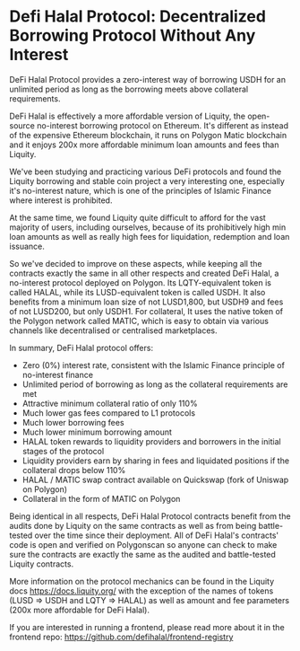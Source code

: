 # Defi Halal Protocol: Decentralized Borrowing Protocol Without Any Interest

DeFi Halal Protocol provides a zero-interest way of borrowing USDH for an unlimited period as long as the borrowing meets above collateral requirements. 

DeFi Halal is effectively a more affordable version of Liquity, the open-source no-interest borrowing protocol on Ethereum. It's different as instead of the expensive Ethereum blockchain, it runs on Polygon Matic blockchain and it enjoys 200x more affordable minimum loan amounts and fees than Liquity. 

We've been studying and practicing various DeFi protocols and found the Liquity borrowing and stable coin project a very interesting one, especially it's no-interest nature, which is one of the principles of Islamic Finance where interest is prohibited.

At the same time, we found Liquity quite difficult to afford for the vast majority of users, including ourselves, because of its prohibitively high min loan amounts as well as really high fees for liquidation, redemption and loan issuance.

So we've decided to improve on these aspects, while keeping all the contracts exactly the same in all other respects and created DeFi Halal, a no-interest protocol deployed on Polygon. Its LQTY-equivalent token is called HALAL, while its LUSD-equivalent token is called USDH. It also benefits from a minimum loan size of not LUSD1,800, but USDH9 and fees of not LUSD200, but only USDH1. For collateral, It uses the native token of the Polygon network called MATIC, which is easy to obtain via various channels like decentralised or centralised marketplaces.


In summary, DeFi Halal protocol offers:

- Zero (0%) interest rate, consistent with the Islamic Finance principle of no-interest finance
- Unlimited period of borrowing as long as the collateral requirements are met
- Attractive minimum collateral ratio of only 110%
- Much lower gas fees compared to L1 protocols
- Much lower borrowing fees
- Much lower minimum borrowing amount
- HALAL token rewards to liquidity providers and borrowers in the initial stages of the protocol
- Liquidity providers earn by sharing in fees and liquidated positions if the collateral drops below 110%
- HALAL / MATIC swap contract available on Quickswap (fork of Uniswap on Polygon)
- Collateral in the form of MATIC on Polygon

Being identical in all respects, DeFi Halal Protocol contracts benefit from the audits done by Liquity on the same contracts as well as from being battle-tested over the time since their deployment. All of DeFi Halal's contracts' code is open and verified on Polygonscan so anyone can check to make sure the contracts are exactly the same as the audited and battle-tested Liquity contracts.

More information on the protocol mechanics can be found in the Liquity docs https://docs.liquity.org/ with the exception of the names of tokens (LUSD => USDH and LQTY => HALAL) as well as amount and fee parameters (200x more affordable for DeFi Halal).

If you are interested in running a frontend, please read more about it in the frontend repo: https://github.com/defihalal/frontend-registry 

